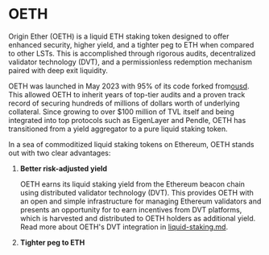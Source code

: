 # OETH

Origin Ether (OETH) is a liquid ETH staking token designed to offer enhanced security, higher yield, and a tighter peg to ETH when compared to other LSTs. This is accomplished through rigorous audits, decentralized validator technology (DVT), and a permissionless redemption mechanism paired with deep exit liquidity.

OETH was launched in May 2023 with 95% of its code forked from[ousd](../ousd/ "mention"). This allowed OETH to inherit years of top-tier audits and a proven track record of securing hundreds of millions of dollars worth of underlying collateral. Since growing to over $100 million of TVL itself and being integrated into top protocols such as EigenLayer and Pendle, OETH has transitioned from a yield aggregator to a pure liquid staking token.

In a sea of commoditized liquid staking tokens on Ethereum, OETH stands out with two clear advantages:

1.  **Better risk-adjusted yield**

    OETH earns its liquid staking yield from the Ethereum beacon chain using distributed validator technology (DVT). This provides OETH with an open and simple infrastructure for managing Ethereum validators and presents an opportunity for to earn incentives from DVT platforms, which is harvested and distributed to OETH holders as additional yield. Read more about OETH's DVT integration in [liquid-staking.md](liquid-staking.md "mention").
2. **Tighter peg to ETH**
